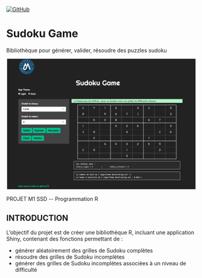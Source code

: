 <a href='https://github.com/abderrahim-ait/Projet_R-Groupe4/graphs/contributors' target="_blank"><img alt='GitHub' src='https://img.shields.io/badge/Contributors_-100000?style=flat&logo=GitHub&logoColor=white&labelColor=EAD809&color=black'/></a>

# Sudoku Game 
Bibliothèque pour générer, valider, résoudre des puzzles sudoku

<p align="center">
  <img src="https://github.com/abderrahim-ait/Projet_R-Groupe4/blob/main/inst/Sudoku/www/Sudoku.png" width="500" title="Suduko">
</p>



PROJET M1 SSD -- Programmation R


## INTRODUCTION
L’objectif du projet est de créer une bibliothèque R, incluant une application Shiny, contenant des fonctions permettant de :
- générer aléatoirement des grilles de Sudoku complètes
- résoudre des grilles de Sudoku incomplètes
- générer des grilles de Sudoku incomplètes associées à un niveau de difficulté







